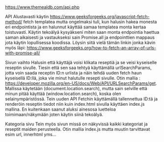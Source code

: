 https://www.themealdb.com/api.php

API
Alustavasti käytin https://www.geeksforgeeks.org/javascript-fetch-method/ fetch templatea mutta ongelmaksi tuli, kun halusin hakea monesta eri endpointista ja en halunnut käyttää samaa templatea monta kertaa toistuvasti. Käytin tekoälyä kysyäkseni miten saan monta endpointia haettua saman aikaisesti ja vastaukseksi sain Promise.all ja endpointtien mappaus jota käytin lopullisessa koodissa. Löysin siitä vielä tämän linkin jonka kävin myös läpi: https://www.geeksforgeeks.org/how-to-fetch-an-array-of-urls-with-promise-all/

Sivun vaihto
Halusin että käyttäjä voisi klikata reseptiä ja se veisi kyseiselle reseptin sivulle. Tiesin että sen saa tehtyä käyttämällä urlSearchParams, jotta voin saada receptin ID:n urlista ja näin tehdä uuden fetch haun kyseisellä ID:llä, joka vie minut halutulle resepti sivulle. Otin mallia : https://developer.mozilla.org/en-US/docs/Web/API/URLSearchParams/get. Mallissa käytetään (document.location.search), mutta sain selville että minun pitää käyttää (window.location.search), koska olen selainympäristössä.
Tein uuden API Fetchin käyttämällä tallennettua ID:tä ja renderöin reseptin tiedot niin kuin index.html sivulla käyttäen index.js mallina. En kuitenkaan saanut aluksi ainesosa luetteloa toimimaan/näkymään joten käytin siinä tekoälyä.


Kategoria sivu
Tein myös sivun missä on näkyvissä kaikki kategoriat ja reseptit maiden perusteella. Otin mallia index.js mutta muutin tarvittavat esim url, innerhtml yms... 


